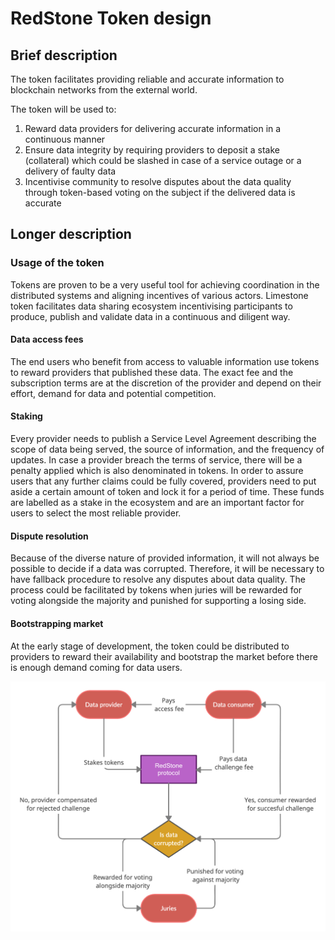 # RedStone Token design

## Brief description

The token facilitates providing reliable and accurate information to blockchain networks from the external world.

The token will be used to:

1. Reward data providers for delivering accurate information in a continuous manner
2. Ensure data integrity by requiring providers to deposit a stake (collateral) which could be slashed in case of a service outage or a delivery of faulty data
3. Incentivise community to resolve disputes about the data quality through token-based voting on the subject if the delivered data is accurate

## Longer description

### Usage of the token
Tokens are proven to be a very useful tool for achieving coordination in the distributed systems and aligning incentives of various actors. Limestone token facilitates data sharing ecosystem incentivising participants to produce, publish and validate data in a continuous and diligent way.

#### Data access fees
The end users who benefit from access to valuable information use tokens to reward providers that published these data. The exact fee and the subscription terms are at the discretion of the provider and depend on their effort, demand for data and potential competition.

#### Staking
Every provider needs to publish a Service Level Agreement describing the scope of data being served, the source of information, and the frequency of updates. In case a provider breach the terms of service, there will be a penalty applied which is also denominated in tokens. In order to assure users that any further claims could be fully covered, providers need to put aside a certain amount of token and lock it for a period of time. These funds are labelled as a stake in the ecosystem and are an important factor for users to select the most reliable provider. 

#### Dispute resolution
Because of the diverse nature of provided information, it will not always be possible to decide if a data was corrupted. Therefore, it will be necessary to have fallback procedure to resolve any disputes about data quality. The process could be facilitated by tokens when juries will be rewarded for voting alongside the majority and punished for supporting a losing side.

#### Bootstrapping market
At the early stage of development, the token could be distributed to providers to reward their availability and bootstrap the market before there is enough demand coming for data users.

![redstone token design](img/redstone-token-design.png)
